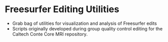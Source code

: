 # Freesurfer Editing Utilities

* Grab bag of utilities for visualization and analysis of Freesurfer edits
* Scripts originally developed during group quality control editing for the Caltech Conte Core MRI repository.
